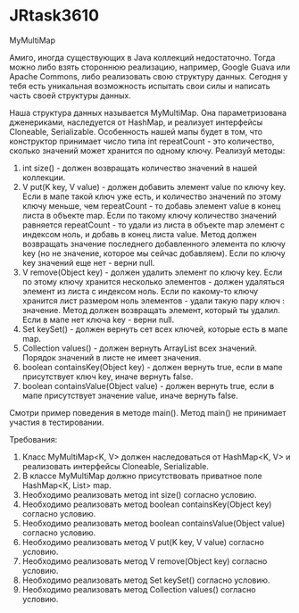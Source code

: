# JRtask3610

MyMultiMap

Амиго, иногда существующих в Java коллекций недостаточно. Тогда можно либо взять стороннюю реализацию,
например, Google Guava или Apache Commons, либо реализовать свою структуру данных. Сегодня у тебя есть
уникальная возможность испытать свои силы и написать часть своей структуры данных.

Наша структура данных называется MyMultiMap. Она параметризована дженериками, наследуется от HashMap, и
реализует интерфейсы Cloneable, Serializable. Особенность нашей мапы будет в том, что конструктор принимает
число типа int repeatCount - это количество, сколько значений может хранится по одному ключу.
Реализуй методы:
1) int size() - должен возвращать количество значений в нашей коллекции.
2) V put(K key, V value) - должен добавить элемент value по ключу key. Если в мапе такой ключ уже есть, и
количество значений по этому ключу меньше, чем repeatCount - то добавь элемент value в конец листа в объекте
map. Если по такому ключу количество значений равняется repeatCount - то удали из листа в объекте map
элемент с индексом ноль, и добавь в конец листа value. Метод должен возвращать значение последнего
добавленного элемента по ключу key (но не значение, которое мы сейчас добавляем). Если по ключу key
значений еще нет - верни null.
3) V remove(Object key) - должен удалить элемент по ключу key. Если по этому ключу хранится несколько
элементов - должен удаляться элемент из листа с индексом ноль. Если по какому-то ключу хранится лист
размером ноль элементов - удали такую пару ключ : значение. Метод должен возвращать элемент, который ты
удалил. Если в мапе нет ключа key - верни null.
4) Set<K> keySet() - должен вернуть сет всех ключей, которые есть в мапе map.
5) Collection<V> values() - должен вернуть ArrayList<V> всех значений. Порядок значений в листе не
имеет значения.
6) boolean containsKey(Object key) - должен вернуть true, если в мапе присутствует ключ key, иначе вернуть
false.
7) boolean containsValue(Object value) - должен вернуть true, если в мапе присутствует значение value, иначе
вернуть false.

Смотри пример поведения в методе main().
Метод main() не принимает участия в тестировании.


Требования:
1.	Класс MyMultiMap<K, V> должен наследоваться от HashMap<K, V> и реализовать интерфейсы Cloneable, Serializable.
2.	В классе MyMultiMap должно присутствовать приватное поле HashMap<K, List<V>> map.
3.	Необходимо реализовать метод int size() согласно условию.
4.	Необходимо реализовать метод boolean containsKey(Object key) согласно условию.
5.	Необходимо реализовать метод boolean containsValue(Object value) согласно условию.
6.	Необходимо реализовать метод V put(K key, V value) согласно условию.
7.	Необходимо реализовать метод V remove(Object key) согласно условию.
8.	Необходимо реализовать метод Set<K> keySet() согласно условию.
9.	Необходимо реализовать метод Collection<V> values() согласно условию.


